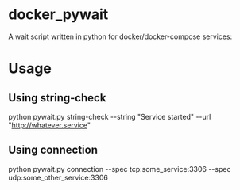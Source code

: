 # docker_pywait

A wait script written in python for docker/docker-compose services:

# Usage

## Using string-check 
python pywait.py string-check --string "Service started" --url "http://whatever.service"

## Using connection
python pywait.py connection --spec tcp:some_service:3306 --spec udp:some_other_service:3306
